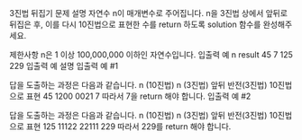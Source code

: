 3진법 뒤집기
문제 설명
자연수 n이 매개변수로 주어집니다. n을 3진법 상에서 앞뒤로 뒤집은 후, 이를 다시 10진법으로 표현한 수를 return 하도록 solution 함수를 완성해주세요.

제한사항
n은 1 이상 100,000,000 이하인 자연수입니다.
입출력 예
n	result
45	7
125	229
입출력 예 설명
입출력 예 #1

답을 도출하는 과정은 다음과 같습니다.
n (10진법)	n (3진법)	앞뒤 반전(3진법)	10진법으로 표현
45	1200	0021	7
따라서 7을 return 해야 합니다.
입출력 예 #2

답을 도출하는 과정은 다음과 같습니다.
n (10진법)	n (3진법)	앞뒤 반전(3진법)	10진법으로 표현
125	11122	22111	229
따라서 229를 return 해야 합니다.